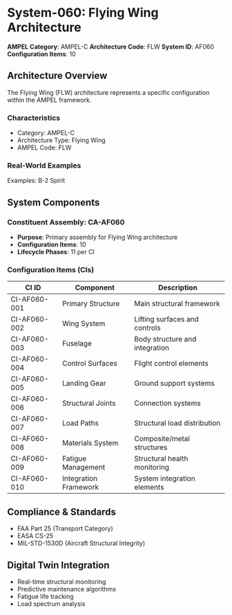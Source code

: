 # System-060: Flying Wing Architecture

**AMPEL Category**: AMPEL-C
**Architecture Code**: FLW
**System ID**: AF060
**Configuration Items**: 10

## Architecture Overview

The Flying Wing (FLW) architecture represents a specific configuration within the AMPEL framework.

### Characteristics
- Category: AMPEL-C
- Architecture Type: Flying Wing
- AMPEL Code: FLW

### Real-World Examples
Examples: B-2 Spirit

## System Components

### Constituent Assembly: CA-AF060
- **Purpose**: Primary assembly for Flying Wing architecture
- **Configuration Items**: 10
- **Lifecycle Phases**: 11 per CI

### Configuration Items (CIs)

| CI ID | Component | Description |
|-------|-----------|-------------|
| CI-AF060-001 | Primary Structure | Main structural framework |
| CI-AF060-002 | Wing System | Lifting surfaces and controls |
| CI-AF060-003 | Fuselage | Body structure and integration |
| CI-AF060-004 | Control Surfaces | Flight control elements |
| CI-AF060-005 | Landing Gear | Ground support systems |
| CI-AF060-006 | Structural Joints | Connection systems |
| CI-AF060-007 | Load Paths | Structural load distribution |
| CI-AF060-008 | Materials System | Composite/metal structures |
| CI-AF060-009 | Fatigue Management | Structural health monitoring |
| CI-AF060-010 | Integration Framework | System integration elements |

## Compliance & Standards
- FAA Part 25 (Transport Category)
- EASA CS-25
- MIL-STD-1530D (Aircraft Structural Integrity)

## Digital Twin Integration
- Real-time structural monitoring
- Predictive maintenance algorithms
- Fatigue life tracking
- Load spectrum analysis
